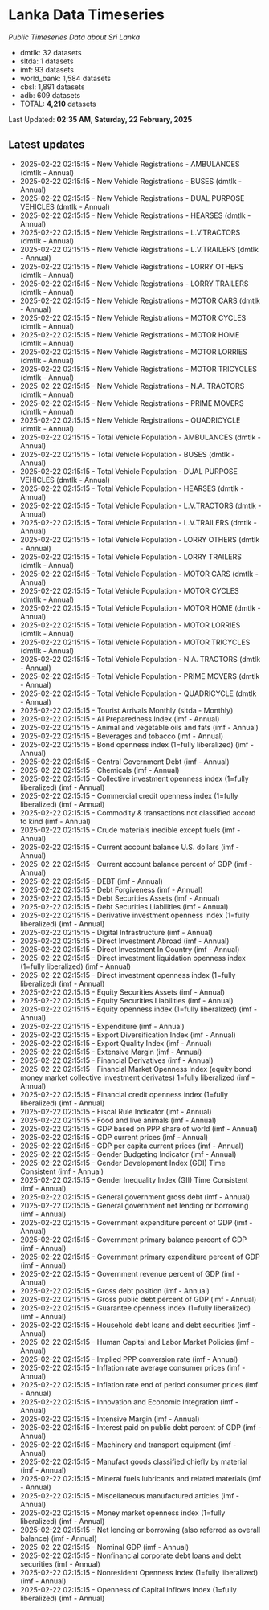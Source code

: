 # Lanka Data Timeseries
*Public Timeseries Data about Sri Lanka*

* dmtlk: 32 datasets
* sltda: 1 datasets
* imf: 93 datasets
* world_bank: 1,584 datasets
* cbsl: 1,891 datasets
* adb: 609 datasets
* TOTAL: **4,210** datasets

Last Updated: **02:35 AM, Saturday, 22 February, 2025**

## Latest updates

* 2025-02-22 02:15:15 - New Vehicle Registrations - AMBULANCES (dmtlk - Annual)
* 2025-02-22 02:15:15 - New Vehicle Registrations - BUSES (dmtlk - Annual)
* 2025-02-22 02:15:15 - New Vehicle Registrations - DUAL PURPOSE VEHICLES (dmtlk - Annual)
* 2025-02-22 02:15:15 - New Vehicle Registrations - HEARSES (dmtlk - Annual)
* 2025-02-22 02:15:15 - New Vehicle Registrations - L.V.TRACTORS (dmtlk - Annual)
* 2025-02-22 02:15:15 - New Vehicle Registrations - L.V.TRAILERS (dmtlk - Annual)
* 2025-02-22 02:15:15 - New Vehicle Registrations - LORRY OTHERS (dmtlk - Annual)
* 2025-02-22 02:15:15 - New Vehicle Registrations - LORRY TRAILERS (dmtlk - Annual)
* 2025-02-22 02:15:15 - New Vehicle Registrations - MOTOR CARS (dmtlk - Annual)
* 2025-02-22 02:15:15 - New Vehicle Registrations - MOTOR CYCLES (dmtlk - Annual)
* 2025-02-22 02:15:15 - New Vehicle Registrations - MOTOR HOME (dmtlk - Annual)
* 2025-02-22 02:15:15 - New Vehicle Registrations - MOTOR LORRIES (dmtlk - Annual)
* 2025-02-22 02:15:15 - New Vehicle Registrations - MOTOR TRICYCLES (dmtlk - Annual)
* 2025-02-22 02:15:15 - New Vehicle Registrations - N.A. TRACTORS (dmtlk - Annual)
* 2025-02-22 02:15:15 - New Vehicle Registrations - PRIME MOVERS (dmtlk - Annual)
* 2025-02-22 02:15:15 - New Vehicle Registrations - QUADRICYCLE (dmtlk - Annual)
* 2025-02-22 02:15:15 - Total Vehicle Population - AMBULANCES (dmtlk - Annual)
* 2025-02-22 02:15:15 - Total Vehicle Population - BUSES (dmtlk - Annual)
* 2025-02-22 02:15:15 - Total Vehicle Population - DUAL PURPOSE VEHICLES (dmtlk - Annual)
* 2025-02-22 02:15:15 - Total Vehicle Population - HEARSES (dmtlk - Annual)
* 2025-02-22 02:15:15 - Total Vehicle Population - L.V.TRACTORS (dmtlk - Annual)
* 2025-02-22 02:15:15 - Total Vehicle Population - L.V.TRAILERS (dmtlk - Annual)
* 2025-02-22 02:15:15 - Total Vehicle Population - LORRY OTHERS (dmtlk - Annual)
* 2025-02-22 02:15:15 - Total Vehicle Population - LORRY TRAILERS (dmtlk - Annual)
* 2025-02-22 02:15:15 - Total Vehicle Population - MOTOR CARS (dmtlk - Annual)
* 2025-02-22 02:15:15 - Total Vehicle Population - MOTOR CYCLES (dmtlk - Annual)
* 2025-02-22 02:15:15 - Total Vehicle Population - MOTOR HOME (dmtlk - Annual)
* 2025-02-22 02:15:15 - Total Vehicle Population - MOTOR LORRIES (dmtlk - Annual)
* 2025-02-22 02:15:15 - Total Vehicle Population - MOTOR TRICYCLES (dmtlk - Annual)
* 2025-02-22 02:15:15 - Total Vehicle Population - N.A. TRACTORS (dmtlk - Annual)
* 2025-02-22 02:15:15 - Total Vehicle Population - PRIME MOVERS (dmtlk - Annual)
* 2025-02-22 02:15:15 - Total Vehicle Population - QUADRICYCLE (dmtlk - Annual)
* 2025-02-22 02:15:15 - Tourist Arrivals Monthly (sltda - Monthly)
* 2025-02-22 02:15:15 - AI Preparedness Index (imf - Annual)
* 2025-02-22 02:15:15 - Animal and vegetable oils and fats (imf - Annual)
* 2025-02-22 02:15:15 - Beverages and tobacco (imf - Annual)
* 2025-02-22 02:15:15 - Bond openness index (1=fully liberalized) (imf - Annual)
* 2025-02-22 02:15:15 - Central Government Debt (imf - Annual)
* 2025-02-22 02:15:15 - Chemicals (imf - Annual)
* 2025-02-22 02:15:15 - Collective investment openness index (1=fully liberalized) (imf - Annual)
* 2025-02-22 02:15:15 - Commercial credit openness index (1=fully liberalized) (imf - Annual)
* 2025-02-22 02:15:15 - Commodity & transactions not classified accord to kind (imf - Annual)
* 2025-02-22 02:15:15 - Crude materials inedible except fuels (imf - Annual)
* 2025-02-22 02:15:15 - Current account balance U.S. dollars (imf - Annual)
* 2025-02-22 02:15:15 - Current account balance percent of GDP (imf - Annual)
* 2025-02-22 02:15:15 - DEBT (imf - Annual)
* 2025-02-22 02:15:15 - Debt Forgiveness (imf - Annual)
* 2025-02-22 02:15:15 - Debt Securities Assets (imf - Annual)
* 2025-02-22 02:15:15 - Debt Securities Liabilities (imf - Annual)
* 2025-02-22 02:15:15 - Derivative investment openness index (1=fully liberalized) (imf - Annual)
* 2025-02-22 02:15:15 - Digital Infrastructure (imf - Annual)
* 2025-02-22 02:15:15 - Direct Investment Abroad (imf - Annual)
* 2025-02-22 02:15:15 - Direct Investment In Country (imf - Annual)
* 2025-02-22 02:15:15 - Direct investment liquidation openness index (1=fully liberalized) (imf - Annual)
* 2025-02-22 02:15:15 - Direct investment openness index (1=fully liberalized) (imf - Annual)
* 2025-02-22 02:15:15 - Equity Securities Assets (imf - Annual)
* 2025-02-22 02:15:15 - Equity Securities Liabilities (imf - Annual)
* 2025-02-22 02:15:15 - Equity openness index (1=fully liberalized) (imf - Annual)
* 2025-02-22 02:15:15 - Expenditure (imf - Annual)
* 2025-02-22 02:15:15 - Export Diversification Index (imf - Annual)
* 2025-02-22 02:15:15 - Export Quality Index (imf - Annual)
* 2025-02-22 02:15:15 - Extensive Margin (imf - Annual)
* 2025-02-22 02:15:15 - Financial Derivatives (imf - Annual)
* 2025-02-22 02:15:15 - Financial Market Openness Index (equity bond money market collective investment derivates) 1=fully liberalized (imf - Annual)
* 2025-02-22 02:15:15 - Financial credit openness index (1=fully liberalized) (imf - Annual)
* 2025-02-22 02:15:15 - Fiscal Rule Indicator (imf - Annual)
* 2025-02-22 02:15:15 - Food and live animals (imf - Annual)
* 2025-02-22 02:15:15 - GDP based on PPP share of world (imf - Annual)
* 2025-02-22 02:15:15 - GDP current prices (imf - Annual)
* 2025-02-22 02:15:15 - GDP per capita current prices (imf - Annual)
* 2025-02-22 02:15:15 - Gender Budgeting Indicator (imf - Annual)
* 2025-02-22 02:15:15 - Gender Development Index (GDI) Time Consistent (imf - Annual)
* 2025-02-22 02:15:15 - Gender Inequality Index (GII) Time Consistent (imf - Annual)
* 2025-02-22 02:15:15 - General government gross debt (imf - Annual)
* 2025-02-22 02:15:15 - General government net lending or borrowing (imf - Annual)
* 2025-02-22 02:15:15 - Government expenditure percent of GDP (imf - Annual)
* 2025-02-22 02:15:15 - Government primary balance percent of GDP (imf - Annual)
* 2025-02-22 02:15:15 - Government primary expenditure percent of GDP (imf - Annual)
* 2025-02-22 02:15:15 - Government revenue percent of GDP (imf - Annual)
* 2025-02-22 02:15:15 - Gross debt position (imf - Annual)
* 2025-02-22 02:15:15 - Gross public debt percent of GDP (imf - Annual)
* 2025-02-22 02:15:15 - Guarantee openness index (1=fully liberalized) (imf - Annual)
* 2025-02-22 02:15:15 - Household debt loans and debt securities (imf - Annual)
* 2025-02-22 02:15:15 - Human Capital and Labor Market Policies (imf - Annual)
* 2025-02-22 02:15:15 - Implied PPP conversion rate (imf - Annual)
* 2025-02-22 02:15:15 - Inflation rate average consumer prices (imf - Annual)
* 2025-02-22 02:15:15 - Inflation rate end of period consumer prices (imf - Annual)
* 2025-02-22 02:15:15 - Innovation and Economic Integration (imf - Annual)
* 2025-02-22 02:15:15 - Intensive Margin (imf - Annual)
* 2025-02-22 02:15:15 - Interest paid on public debt percent of GDP (imf - Annual)
* 2025-02-22 02:15:15 - Machinery and transport equipment (imf - Annual)
* 2025-02-22 02:15:15 - Manufact goods classified chiefly by material (imf - Annual)
* 2025-02-22 02:15:15 - Mineral fuels lubricants and related materials (imf - Annual)
* 2025-02-22 02:15:15 - Miscellaneous manufactured articles (imf - Annual)
* 2025-02-22 02:15:15 - Money market openness index (1=fully liberalized) (imf - Annual)
* 2025-02-22 02:15:15 - Net lending or borrowing (also referred as overall balance) (imf - Annual)
* 2025-02-22 02:15:15 - Nominal GDP (imf - Annual)
* 2025-02-22 02:15:15 - Nonfinancial corporate debt loans and debt securities (imf - Annual)
* 2025-02-22 02:15:15 - Nonresident Openness Index (1=fully liberalized) (imf - Annual)
* 2025-02-22 02:15:15 - Openness of Capital Inflows Index (1=fully liberalized) (imf - Annual)